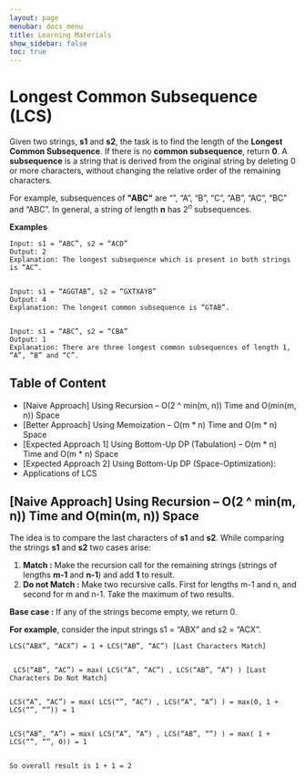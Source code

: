 ```yaml
---
layout: page
menubar: docs_menu
title: Learning Materials
show_sidebar: false
toc: true
---
```


# Longest Common Subsequence (LCS)

Given two strings, **s1** and **s2**, the task is to find the length of the **Longest Common Subsequence**. If there is no **common subsequence**, return **0**. A **subsequence** is a string that is derived from the original string by deleting 0 or more characters, without changing the relative order of the remaining characters.

For example, subsequences of **"ABC"** are “”, “A”, “B”, “C”, “AB”, “AC”, “BC” and “ABC”. In general, a string of length **n** has $2^n$ subsequences.

**Examples**
```plaintext
Input: s1 = “ABC”, s2 = “ACD”
Output: 2
Explanation: The longest subsequence which is present in both strings is “AC”.


Input: s1 = “AGGTAB”, s2 = “GXTXAYB”
Output: 4
Explanation: The longest common subsequence is “GTAB”.


Input: s1 = “ABC”, s2 = “CBA”
Output: 1
Explanation: There are three longest common subsequences of length 1, “A”, “B” and “C”.
```

## Table of Content

- [Naive Approach] Using Recursion – O(2 ^ min(m, n)) Time and O(min(m, n)) Space
- [Better Approach] Using Memoization – O(m * n) Time and O(m * n) Space
- [Expected Approach 1] Using Bottom-Up DP (Tabulation) – O(m * n) Time and O(m * n) Space
- [Expected Approach 2] Using Bottom-Up DP (Space-Optimization):
- Applications of LCS

 ## [Naive Approach] Using Recursion – O(2 ^ min(m, n)) Time and O(min(m, n)) Space
 
The idea is to compare the last characters of **s1** and **s2**. While comparing the strings **s1** and **s2** two cases arise:

1. **Match :** Make the recursion call for the remaining strings (strings of lengths **m-1** and **n-1**) and add **1** to result.
2. **Do not Match :** Make two recursive calls. First for lengths m-1 and n, and second for m and n-1. Take the maximum of two results.

**Base case :** If any of the strings become empty, we return 0.


**For example**, consider the input strings s1 = “ABX” and s2 = “ACX”.
```plainetext
LCS(“ABX”, “ACX”) = 1 + LCS(“AB”, “AC”) [Last Characters Match]


 LCS(“AB”, “AC”) = max( LCS(“A”, “AC”) , LCS(“AB”, “A”) ) [Last Characters Do Not Match] 


LCS(“A”, “AC”) = max( LCS(“”, “AC”) , LCS(“A”, “A”) ) = max(0, 1 + LCS(“”, “”)) = 1


LCS(“AB”, “A”) = max( LCS(“A”, “A”) , LCS(“AB”, “”) ) = max( 1 + LCS(“”, “”, 0)) = 1


So overall result is 1 + 1 = 2
```
